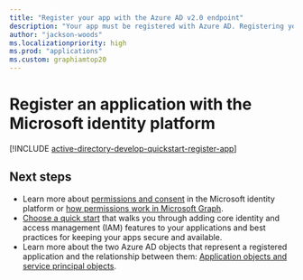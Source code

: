 ```yaml
---
title: "Register your app with the Azure AD v2.0 endpoint"
description: "Your app must be registered with Azure AD. Registering your app establishes a unique application ID and other values that your app uses to authenticate with Azure AD and get tokens."
author: "jackson-woods"
ms.localizationpriority: high
ms.prod: "applications"
ms.custom: graphiamtop20
---
```


# Register an application with the Microsoft identity platform

[!INCLUDE [active-directory-develop-quickstart-register-app](includes/active-directory-develop-quickstart-register-app.md)]

## Next steps

- Learn more about [permissions and consent](/azure/active-directory/develop/v2-permissions-and-consent) in the Microsoft identity platform or [how permissions work in Microsoft Graph](permissions-overview.md).
- [Choose a quick start](/azure/active-directory/develop/#get-started) that walks you through adding core identity and access management (IAM) features to your applications and best practices for keeping your apps secure and available.
- Learn more about the two Azure AD objects that represent a registered application and the relationship between them: [Application objects and service principal objects](/azure/active-directory/develop/app-objects-and-service-principals).
